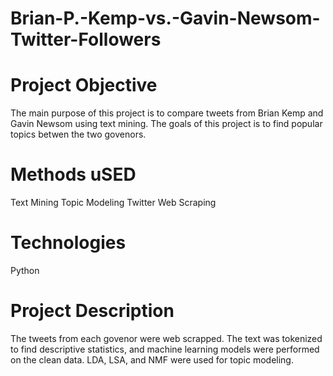# Brian-P.-Kemp-vs.-Gavin-Newsom-Twitter-Followers

# Project Objective
The main purpose of this project is to compare tweets from Brian Kemp and Gavin Newsom using text mining. The goals of this project is to find popular topics betwen the two govenors.

# Methods uSED
Text Mining
Topic Modeling
Twitter Web Scraping

# Technologies
Python

# Project Description
The tweets from each govenor were web scrapped. The text was tokenized to find descriptive statistics, and machine learning models were performed on the clean data. LDA, LSA, and NMF were used for topic modeling. 
